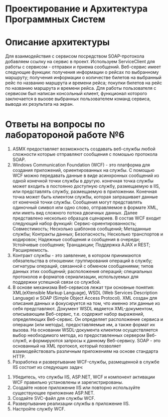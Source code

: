 # Проектирование и Архитектура Программных Систем
# Описание архитектуры
 Для взаимодействия с сервисом посредством SOAP-протокола добавляем ссылку на сервис в проект. Используем ServiceClient для работы с сервисом - отправки и приема сообщений. Веб-сервис имеет следующие функции: получения информации о рейсах по выбранному маршруту; получения информации о количестве билетов на выбранный рейс по названию маршрута и времени рейса; покупки билетов на рейс по названию маршрута и времени рейса. Для работы пользователя с сервисом был написан консольный клиент, функционал которого заключается в вызове выбранных пользователем команд сервиса, вывода их результата на экран.
# Ответы на вопросы по лаборатороной работе №6
 1) ASMX предоставляет возможность создавать веб-службы любой сложности которые отправляют сообщения с помошью протокола SOAP.
 2) Windows Communication Foundation (WCF) - это платформа для создания приложений, ориентированных на службы. С помощью WCF можно передавать данные в виде асинхронных сообщений из одной конечной точки службы в другую. конечная точка службы может входить в постоянно доступную службу, размещаемую в IIS, или представлять службу, размещаемую в приложении. Конечная точка может быть клиентом службы, которая запрашивает данные от конечной точки службы. Сообщения могут представлять одиночный символ или одно слово, отправляемое в формате XML, или иметь вид сложного потока двоичных данных. Далее представлено несколько образцов сценариев. В состав WCF входит следующий набор функций: Сервис-ориентированность; Совместимость; Несколько шаблонов сообщений; Метаданные службы; Контракты данных; Безопасность; Несколько транспортов и кодировок; Надежные сообщения и сообщения в очереди; Устойчивые сообщения; Транщакции; Поддержка AJAX и REST; Расширяемость.
 3) Контракт службы - это заявление, в котором принимаются обязательства в отношении: группирования операций в службу; сигнатуры операций, связанной с обменом сообщениями; типов данных этих сообщений; расположения операций; специальных протоколов и форматов сериализации, используемых для поддержки успешной связи со службой.
 4) В основе механизма Веб-сервисов лежат три основные понятия: XML(eXtensible Markup Language), WSDL (Web Services Description Language) и SOAP (Simple Object Access Protocol). XML создан для описания данных и фокусируется на том, что именно эти данные из себя представляют. Документ WSDL явдяется XML-документом, описывающим Веб-сервис, т.е. содержит набор выражений, определяющих Веб-сервис. Он определяет расположение сервиса и операции (или методы), предоставляемые им, а также формат их вызова. На основании WSDL-документа клиентом осуществляется выбор необходимого метода, из предоставленных сервером Веб-служб, и формируются запросы к данному Веб-сервису. SOAP - это основанный на XML протокол, который позволяет взаимодействовать различным приложениям на основе стандарта HTTP. 
 5) Разработка и развертывание WCF-службы, размещенной в службе IIS состоит из следующих задач: 
 1. Убедитесь, что службы IIS, ASP.NET, WCF и компонент активации WCF правильно установлены и зарегистрированы.
 2. Создайте новое приложение IIS или повторно используйте существующее приложение ASP.NET. 
 3. Создайте SVC-файл для службы WCF.
 4. Развертывание реализации службы в приложение IIS.
 5. Настройте службу WCF.